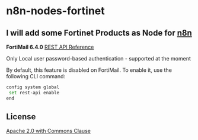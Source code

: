 # n8n-nodes-fortinet

## I will add some Fortinet Products as Node for [n8n](https://n8n.io/)

**FortiMail 6.4.0**
[REST API Reference](http://docs.fortinet.com/document/fortimail/6.4.0/rest-api-reference/768217/introduction)


Only Local user password-based authentication - supported at the moment


By default, this feature is disabled on FortiMail. To enable it, use the following CLI command:


```sh
config system global
 set rest-api enable
end
```



## License

[Apache 2.0 with Commons Clause](https://github.com/n8n-io/n8n/blob/master/packages/nodes-base/LICENSE.md)
